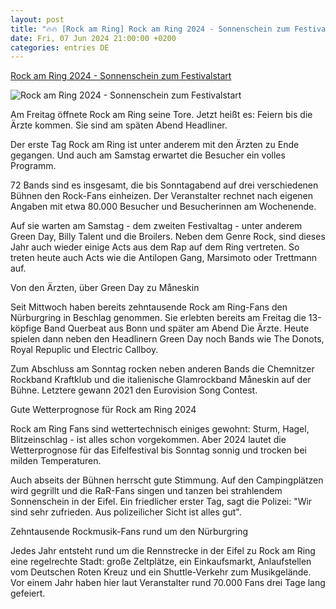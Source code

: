 ```yaml
---
layout: post
title: "🔥🔥 [Rock am Ring] Rock am Ring 2024 - Sonnenschein zum Festivalstart"
date: Fri, 07 Jun 2024 21:00:00 +0200
categories: entries DE
---
```

[Rock am Ring 2024 - Sonnenschein zum Festivalstart](https://www.swr.de/swraktuell/rheinland-pfalz/koblenz/rock-am-ring-rar-2024-festival-in-der-eifel-auf-dem-nuerburgring-startet-100.html)

![Rock am Ring 2024 - Sonnenschein zum Festivalstart](https://www.swr.de/swraktuell/rheinland-pfalz/1717810307438%2Crock-am-ring-in-der-eifel-100~_v-16x9@2dL_-6c42aff4e68b43c7868c3240d3ebfa29867457da.jpg)

Am Freitag öffnete Rock am Ring seine Tore. Jetzt heißt es: Feiern bis die Ärzte kommen. Sie sind am späten Abend Headliner.

Der erste Tag Rock am Ring ist unter anderem mit den Ärzten zu Ende gegangen. Und auch am Samstag erwartet die Besucher ein volles Programm.

72 Bands sind es insgesamt, die bis Sonntagabend auf drei verschiedenen Bühnen den Rock-Fans einheizen. Der Veranstalter rechnet nach eigenen Angaben mit etwa 80.000 Besucher und Besucherinnen am Wochenende.

Auf sie warten am Samstag - dem zweiten Festivaltag - unter anderem Green Day, Billy Talent und die Broilers. Neben dem Genre Rock, sind dieses Jahr auch wieder einige Acts aus dem Rap auf dem Ring vertreten. So treten heute auch Acts wie die Antilopen Gang, Marsimoto oder Trettmann auf.

Von den Ärzten, über Green Day zu Måneskin

Seit Mittwoch haben bereits zehntausende Rock am Ring-Fans den Nürburgring in Beschlag genommen. Sie erlebten bereits am Freitag die 13-köpfige Band Querbeat aus Bonn und später am Abend Die Ärzte. Heute spielen dann neben den Headlinern Green Day noch Bands wie The Donots, Royal Repuplic und Electric Callboy.

Zum Abschluss am Sonntag rocken neben anderen Bands die Chemnitzer Rockband Kraftklub und die italienische Glamrockband Måneskin auf der Bühne. Letztere gewann 2021 den Eurovision Song Contest.

Gute Wetterprognose für Rock am Ring 2024

Rock am Ring Fans sind wettertechnisch einiges gewohnt: Sturm, Hagel, Blitzeinschlag - ist alles schon vorgekommen. Aber 2024 lautet die Wetterprognose für das Eifelfestival bis Sonntag sonnig und trocken bei milden Temperaturen.

Auch abseits der Bühnen herrscht gute Stimmung. Auf den Campingplätzen wird gegrillt und die RaR-Fans singen und tanzen bei strahlendem Sonnenschein in der Eifel. Ein friedlicher erster Tag, sagt die Polizei: "Wir sind sehr zufrieden. Aus polizeilicher Sicht ist alles gut".

Zehntausende Rockmusik-Fans rund um den Nürburgring

Jedes Jahr entsteht rund um die Rennstrecke in der Eifel zu Rock am Ring eine regelrechte Stadt: große Zeltplätze, ein Einkaufsmarkt, Anlaufstellen vom Deutschen Roten Kreuz und ein Shuttle-Verkehr zum Musikgelände. Vor einem Jahr haben hier laut Veranstalter rund 70.000 Fans drei Tage lang gefeiert.

